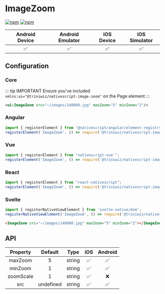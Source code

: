 # ImageZoom

[![npm](https://img.shields.io/npm/v/@triniwiz/nativescript-image-zoom.svg)](https://www.npmjs.com/package/@triniwiz/nativescript-image-zoom)
[![npm](https://img.shields.io/npm/dt/@triniwiz/nativescript-image-zoom.svg?label=npm%20downloads)](https://www.npmjs.com/package/@triniwiz/nativescript-image-zoom)

|   Android Device  |   Android Emulator    |   iOS Device  |   iOS Simulator   |
| :-------------:     |:-------------:        |:-------------:| :-----:            |
| :white_check_mark:|:white_check_mark:     |:white_check_mark:|    :white_check_mark:| 



## Configuration

### Core

::: tip IMPORTANT
Ensure you've included `xmlns:ui="@triniwiz/nativescript-image-zoom"` on the
Page element
:::

```xml
<ui:ImageZoom src="~/images/148080.jpg" maxZoom="5" minZoom="2"/>
```

### Angular

```ts
import { registerElement } from '@nativescript/angular/element-registry';
registerElement('ImageZoom', () => require('@triniwiz/nativescript-image-zoom').ImageZoom);
```

### Vue

```ts
import { registerElement } from "nativescript-vue'";
registerElement('ImageZoom', () => require('@triniwiz/nativescript-image-zoom').ImageZoom);
```



### React

```ts
import { registerElement } from "react-nativescript";
registerElement('ImageZoom', () => require('@triniwiz/nativescript-image-zoom').ImageZoom);
```



### Svelte

```ts
import { registerNativeViewElement } from 'svelte-native/dom';
registerNativeViewElement('ImageZoom', () => require('@triniwiz/nativescript-image-zoom').ImageZoom);
```

```html
<ImageZoom src="~/images/148080.jpg" maxZoom="5" minZoom="2"></ImageZoom>
```


## API

|   Property  |   Default    |   Type  |   iOS  | Android |
| :-------------:|:-------------: |:-------------:| :-----:| :-----:|
| maxZoom |5    | string | :white_check_mark: | :white_check_mark: |
| minZoom |1    | string | :white_check_mark: | :white_check_mark: |
| zoomScale |1    | string | :white_check_mark: | :x: |
| src |undefined    | string | :white_check_mark: | :white_check_mark: |